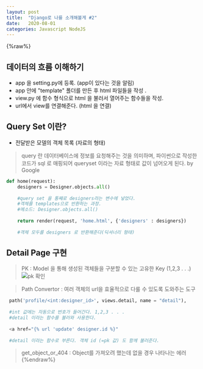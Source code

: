 ```yaml
---
layout: post
title:  "Django로 나를 소개해볼게 #2"
date:   2020-08-01
categories: Javascript NodeJS
--- 
```

{%raw%} 

## 데이터의 흐름 이해하기 
  * app 을 setting.py에 등록. (app이 있다는 것을 알림) 
  * app 안에 "template" 폴더를 만든 후 html 파일들을 작성 .
  * view.py 에 함수 형식으로 html 을 불러서 열어주는 함수들을 작성. 
  * url에서 view를 연결해준다. (html 을 연결) 
  
## Query Set 이란? 
  * 전달받은 모델의 객체 목록 (자료의 형태) 
> query 란 데이터베이스에 정보를 요청해주는 것을 의미하며,
> 파이썬으로 작성한 코드가 sql 로 매핑되어 queryset 이라는 자료 형태로 값이 넘어오게 된다. by Google

```Python
def home(request):
    designers = Designer.objects.all()
    
    #query set 을 통째로 designers라는 변수에 넣었다. 
    #객체를 templates으로 반환하는 과정.
    #메소드: Designer.objects.all() 
    
    return render(request, 'home.html', {'designers' : designers})
    
    #객체 모두를 designers 로 반환해준다(딕셔너리 형태) 
```
## Detail Page 구현 
>PK : Model 을 통해 생성된 객체들을 구분할 수 있는 고유한 Key (1,2,3 . . .)  
![pk 확인](https://user-images.githubusercontent.com/64029753/89105245-76976580-d45a-11ea-8f47-39995ff72d89.jpg)

>Path Convertor : 여러 객체의 url을 효율적으로 다룰 수 있도록 도와주는 도구

```Python
 path('profile/<int:designer_id>', views.detail, name = "detail"),
 
 #int 값에는 자동으로 번호가 들어간다. 1,2,3 . . . 
 #detail 이라는 함수를 불러와 사용한다. 
 
 <a href="{% url 'update' designer.id %}"
 
 #detail 이라는 함수로 부른다. 객체 id (=pk 값) 도 함께 불러준다. 
```

>get_object_or_404 : Object를 가져오려 했는데 없을 경우 나타나는 에러 
{%endraw%}

 
